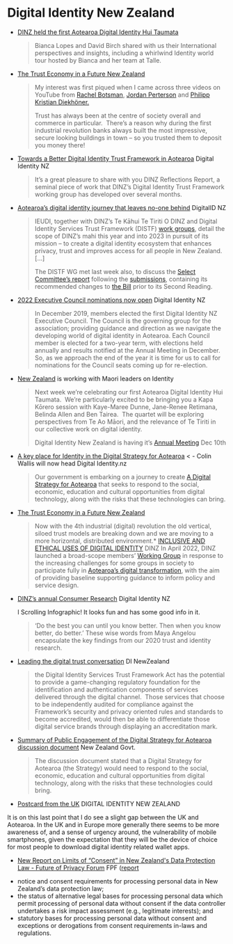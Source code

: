 # Digital Identity New Zealand

* [DINZ held the first Aotearoa Digital Identity Hui Taumata](https://digitalidentity.nz/2020/12/07/aotearoa-digital-identity-hui-taumata-2/)
  > Bianca Lopes and David Birch shared with us their International perspectives and insights, including a whirlwind Identity world tour hosted by Bianca and her team at Talle.
* [The Trust Economy in a Future New Zealand](https://digitalidentity.nz/2021/06/16/the-trust-economy-in-a-future-new-zealand/)
  > My interest was first piqued when I came across three videos on YouTube from [Rachel Botsman](https://www.youtube.com/watch?v%3D-vbPXbm8eTw), [Jordan Perterson](https://www.youtube.com/watch?v%3DpFXdsD-8SKk) and [Philipp Kristian Diekhöner.](https://www.youtube.com/watch?v%3DXNog-xrc_YA)
  > 
  > Trust has always been at the centre of society overall and commerce in particular.  There’s a reason why during the first industrial revolution banks always built the most impressive, secure looking buildings in town – so you trusted them to deposit you money there!
* [Towards a Better Digital Identity Trust Framework in Aotearoa](https://digitalidentity.nz/2022/09/21/towards-a-better-digital-identity-trust-framework-in-aotearoa/) Digital Identity NZ
  > It’s a great pleasure to share with you DINZ Reflections Report, a seminal piece of work that DINZ’s Digital Identity Trust Framework working group has developed over several months.
* [Aotearoa’s digital identity journey that leaves no-one behind](https://digitalidentity.nz/2022/05/18/aotearoas-digital-identity-journey-that-leaves-no-one-behind/) DigitalID NZ
  > IEUDI, together with DINZ’s Te Kāhui Te Tiriti O DINZ and Digital Identity Services Trust Framework (DISTF) [work groups](https://digitalidentity.nz/working-groups/), detail the scope of DINZ’s mahi this year and into 2023 in pursuit of its mission – to create a digital identity ecosystem that enhances privacy, trust and improves access for all people in New Zealand. [...]
  > 
  > The DISTF WG met last week also, to discuss the [Select Committee’s report](https://www.legislation.govt.nz/bill/government/2021/0078/latest/whole.html) following the [submissions](https://www.parliament.nz/en/pb/bills-and-laws/bills-proposed-laws/document/BILL_116015/tab/submissionsandadvice), containing its recommended changes to [the Bill](https://www.legislation.govt.nz/bill/government/2021/0078/latest/whole.html) prior to its Second Reading.
* [2022 Executive Council nominations now open](https://digitalidentity.nz/2022/10/06/executive-council-nominations-now-open/) Digital Identity NZ
  > In December 2019, members elected the first Digital Identity NZ Executive Council. The Council is the governing group for the association; providing guidance and direction as we navigate the developing world of digital identity in Aotearoa. Each Council member is elected for a two-year term, with elections held annually and results notified at the Annual Meeting in December. So, as we approach the end of the year it is time for us to call for nominations for the Council seats coming up for re-election.
* [New Zealand](https://digitalidentity.nz/2020/11/18/get-involved-with-dinz-this-november/) is working with Maori leaders on Identity
  > Next week we’re celebrating our first Aotearoa Digital Identity Hui Taumata.  We’re particularly excited to be bringing you a Kapa Kōrero session with Kaye-Maree Dunne, Jane-Renee Retimana, Belinda Allen and Ben Tairea.  The quartet will be exploring perspectives from Te Ao Māori, and the relevance of Te Tiriti in our collective work on digital identity.
  > 
  > Digital Identity New Zealand is having it’s [Annual Meeting](https://digitalidentity.nz/event/digital-identity-nz-annual-meeting/) Dec 10th
* [A key place for Identity in the Digital Strategy for Aotearoa](https://digitalidentity.nz/2021/10/05/a-key-place-for-identity-in-the-digital-strategy-for-aotearoa/) < - Colin Wallis will now head Digital Identity.nz
  > Our government is embarking on a journey to create [A Digital Strategy for Aotearoa](https://www.cio.com/article/3628718/national-strategy-digital-twin-and-skills-shortages-on-nz-tech-minister-s-mind.html) that seeks to respond to the social, economic, education and cultural opportunities from digital technology, along with the risks that these technologies can bring.
* [The Trust Economy in a Future New Zealand](https://digitalidentity.nz/2021/06/16/the-trust-economy-in-a-future-new-zealand/)
  > Now with the 4th industrial (digital) revolution the old vertical, siloed trust models are breaking down and we are moving to a more horizontal, distributed environment.* [INCLUSIVE AND ETHICAL USES OF DIGITAL IDENTITY](https://digitalidentity.nz/inclusive-and-ethical-uses-of-digital-identity/) DINZ
  > In April 2022, DINZ launched a broad-scope members’ [Working Group](https://digitalidentity.nz/inclusive-and-ethical-uses-of-digital-identity/) in response to the increasing challenges for some groups in society to participate fully in [Aotearoa’s digital transformation](https://www.digital.govt.nz/digital-government/strategy/towards-a-digital-strategy-for-aotearoa/developing-a-digital-strategy-for-aotearoa/), with the aim of providing baseline supporting guidance to inform policy and service design.
* [DINZ’s annual Consumer Research](https://digitalidentity.nz/wp-content/uploads/sites/25/2020/07/DINZ-Scrolling-Infographic-July-2020-FINAL.pdf) Digital Identity NZ
  
  l Scrolling Infographic! It looks fun and has some good info in it.
  > 
  > ‘Do the best you can until you know better. Then when you know better, do better.’ These wise words from Maya Angelou encapsulate the key findings from our 2020 trust and identity research.
* [Leading the digital trust conversation](https://digitalidentity.nz/2022/07/15/leading-the-digital-trust-conversation/) DI NewZealand
  > the Digital Identity Services Trust Framework Act has the potential to provide a game-changing regulatory foundation for the identification and authentication components of services delivered through the digital channel.  Those services that choose to be independently audited for compliance against the Framework’s security and privacy oriented rules and standards to become accredited, would then be able to differentiate those digital service brands through displaying an accreditation mark.
* [Summary of Public Engagement of the Digital Strategy for Aotearoa discussion document](https://www.digital.govt.nz/dmsdocument/229~towards-a-digital-strategy-for-aotearoa-summary-of-public-engagement/html) New Zealand Govt.
  > The discussion document stated that a Digital Strategy for Aotearoa (the Strategy) would need to respond to the social, economic, education and cultural opportunities from digital technology, along with the risks that these technologies could bring.
* [Postcard from the UK](https://digitalidentity.nz/2022/06/20/postcard-from-the-uk/) DIGITAL IDENTITY NEW ZEALAND

It is on this last point that I do see a slight gap between the UK and Aotearoa. In the UK and in Europe more generally there seems to be more awareness of, and a sense of urgency around, the vulnerability of mobile smartphones, given the expectation that they will be the device of choice for most people to download digital identity related wallet apps.

* [New Report on Limits of “Consent” in New Zealand's Data Protection Law - Future of Privacy Forum](https://fpf.org/blog/new-report-on-limits-of-consent-in-new-zealands-data-protection-law/) FPF ([report](https://fpf.org/wp-content/uploads/2022/06/ABLI-FPF-Consent-Project-New-Zealand-Jurisdiction-Report-1.pdf)

- notice and consent requirements for processing personal data in New Zealand’s data protection law;
- the status of alternative legal bases for processing personal data which permit processing of personal data without consent if the data controller undertakes a risk impact assessment (e.g., legitimate interests); and
- statutory bases for processing personal data without consent and exceptions or derogations from consent requirements in-laws and regulations.

